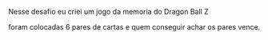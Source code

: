 Nesse desafio eu criei um jogo da memoria do Dragon Ball Z



foram colocadas 6 pares de cartas e quem conseguir achar os pares vence.